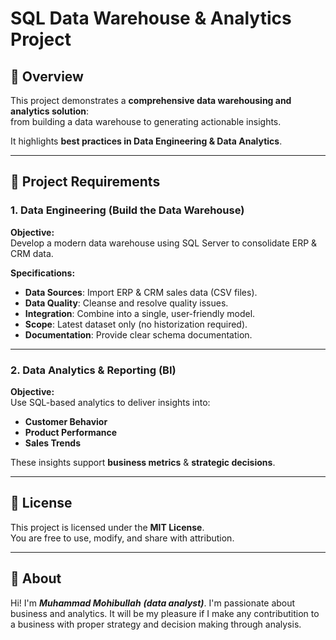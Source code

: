 # SQL Data Warehouse & Analytics Project

## 📖 Overview
This project demonstrates a **comprehensive data warehousing and analytics solution**:  
from building a data warehouse to generating actionable insights.  

It highlights **best practices in Data Engineering & Data Analytics**.

---

## 🚀 Project Requirements

### 1. Data Engineering (Build the Data Warehouse)
**Objective:**  
Develop a modern data warehouse using SQL Server to consolidate ERP & CRM data.

**Specifications:**
- **Data Sources**: Import ERP & CRM sales data (CSV files).
- **Data Quality**: Cleanse and resolve quality issues.
- **Integration**: Combine into a single, user-friendly model.
- **Scope**: Latest dataset only (no historization required).
- **Documentation**: Provide clear schema documentation.

---

### 2. Data Analytics & Reporting (BI)
**Objective:**  
Use SQL-based analytics to deliver insights into:
- **Customer Behavior**
- **Product Performance**
- **Sales Trends**

These insights support **business metrics** & **strategic decisions**.

---


## 📜 License
This project is licensed under the **MIT License**.  
You are free to use, modify, and share with attribution.

---

## 👤 About
Hi! I'm ***Muhammad Mohibullah*** ***(data analyst)***. 
I'm passionate about business and analytics. It will be my pleasure if I make any contributition to 
a business with proper strategy and decision making through analysis.
